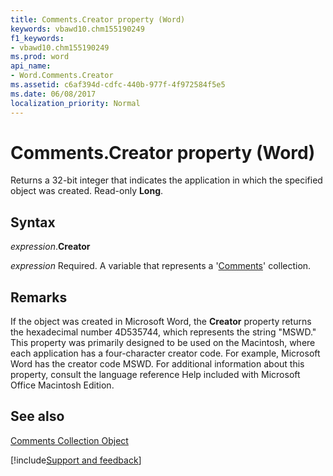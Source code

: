 ```yaml
---
title: Comments.Creator property (Word)
keywords: vbawd10.chm155190249
f1_keywords:
- vbawd10.chm155190249
ms.prod: word
api_name:
- Word.Comments.Creator
ms.assetid: c6af394d-cdfc-440b-977f-4f972584f5e5
ms.date: 06/08/2017
localization_priority: Normal
---
```



# Comments.Creator property (Word)

Returns a 32-bit integer that indicates the application in which the specified object was created. Read-only  **Long**.


## Syntax

_expression_.**Creator**

_expression_ Required. A variable that represents a '[Comments](Word.comments.md)' collection.


## Remarks

If the object was created in Microsoft Word, the  **Creator** property returns the hexadecimal number 4D535744, which represents the string "MSWD." This property was primarily designed to be used on the Macintosh, where each application has a four-character creator code. For example, Microsoft Word has the creator code MSWD. For additional information about this property, consult the language reference Help included with Microsoft Office Macintosh Edition.


## See also


[Comments Collection Object](Word.comments.md)

[!include[Support and feedback](~/includes/feedback-boilerplate.md)]